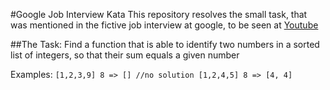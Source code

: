 #Google Job Interview Kata
This repository resolves the small task, that was
mentioned in the fictive job interview at google,
to be seen at
[Youtube](https://www.youtube.com/watch?v=XKu_SEDAykw)

##The Task:
Find a function that is able to identify two numbers in
a sorted list of integers, so that their sum equals a
given number

Examples:
`
[1,2,3,9] 8 => [] //no solution
[1,2,4,5] 8 => [4, 4]
`




